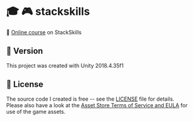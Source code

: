 # :mortar_board: :video_game: stackskills

:link: [Online course][tutorials] on StackSkills

## :memo: Version

This project was created with Unity 2018.4.35f1

## :page_with_curl: License

The source code I created is free -- see the [LICENSE](UNLICENSE) file for details.  
Please also have a look at the [Asset Store Terms of Service and EULA](https://unity3d.com/legal/as_terms) for use of the game assets.

[tutorials]: https://stackskills.com/p/game-hacking
